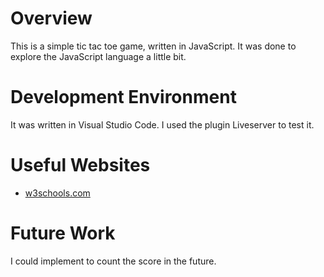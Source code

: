 # Overview

This is a simple tic tac toe game, written in JavaScript. It was done to explore the JavaScript language a little bit.

# Development Environment

It was written in Visual Studio Code. I used the plugin Liveserver to test it.

# Useful Websites

- [w3schools.com](https://www.w3schools.com/js/default.asp)

# Future Work

I could implement to count the score in the future.

